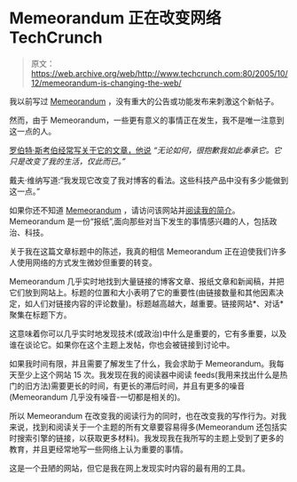 # Memeorandum 正在改变网络 TechCrunch

> 原文：<https://web.archive.org/web/http://www.techcrunch.com:80/2005/10/12/memeorandum-is-changing-the-web/>

我以前写过 [Memeorandum](https://web.archive.org/web/20221001154613/http://tech.memeorandum.com/) ，没有重大的公告或功能发布来刺激这个新帖子。

然而，由于 Memeorandum，一些更有意义的事情正在发生，我不是唯一注意到这一点的人。

[罗伯特·斯考伯经常写关于它的文章，他说](https://web.archive.org/web/20221001154613/http://radio.weblogs.com/0001011/2005/09/30.html#a11299) *“无论如何，很抱歉我如此奉承它。它只是改变了我的生活，仅此而已。”*

戴夫·维纳写道:“我发现它改变了我对博客的看法。这些科技产品中没有多少能做到这一点。”

如果你还不知道 [Memeorandum](https://web.archive.org/web/20221001154613/http://tech.memeorandum.com/) ，请访问该网站并[阅读我的简介](https://web.archive.org/web/20221001154613/http://www.beta.techcrunch.com/2005/09/18/memeorandum-is-exceptional/)。Memeorandum 是一份“报纸”,面向那些对当下发生的事情感兴趣的人，包括政治、科技。

关于我在这篇文章标题中的陈述，我真的相信 Memeorandum 正在迫使我们许多人使用网络的方式发生微妙但重要的转变。

Memeorandum 几乎实时地找到大量链接的博客文章、报纸文章和新闻稿，并把它们放到网站上。标题的位置和大小表明了它的重要性(由链接数量和其他因素决定，如人们对链接内容的评论数量)。标题越高越大，越重要。链接网站*、对话*聚集在标题下方。

这意味着你可以几乎实时地发现技术(或政治)中什么是重要的，它有多重要，以及谁在谈论它。如果你在这个主题上发帖，你也会被链接到讨论中。

如果我时间有限，并且需要了解发生了什么，我会求助于 Memeorandum。我每天至少上这个网站 15 次。我发现在我的阅读器中阅读 feeds(我用来找出什么是热门的旧方法)需要更长的时间，有更长的滞后时间，并且有更多的噪音(Memeorandum 几乎没有噪音-一切都是相关的)。

所以 Memeorandum 在改变我的阅读行为的同时，也在改变我的写作行为。对我来说，找到和阅读关于一个主题的所有文章要容易得多(Memeorandum 还包括实时搜索引擎的链接，以获取更多材料)。我发现我在我所写的主题上受到了更多的教育，并且更经常地写一些网络上认为重要的事情。

这是一个丑陋的网站，但它是我在网上发现实时内容的最有用的工具。